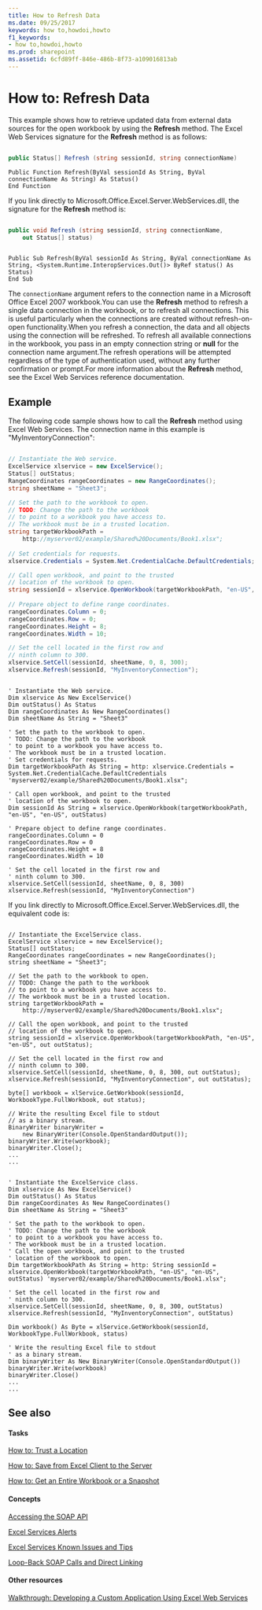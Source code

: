 ```yaml
---
title: How to Refresh Data
ms.date: 09/25/2017
keywords: how to,howdoi,howto
f1_keywords:
- how to,howdoi,howto
ms.prod: sharepoint
ms.assetid: 6cfd89ff-846e-486b-8f73-a109016813ab
---
```



# How to: Refresh Data

This example shows how to retrieve updated data from external data sources for the open workbook by using the **Refresh** method. The Excel Web Services signature for the **Refresh** method is as follows:
  
    
    


```cs

public Status[] Refresh (string sessionId, string connectionName)
```


```VB.net
Public Function Refresh(ByVal sessionId As String, ByVal connectionName As String) As Status()
End Function
```

If you link directly to Microsoft.Office.Excel.Server.WebServices.dll, the signature for the **Refresh** method is:


```cs

public void Refresh (string sessionId, string connectionName,
    out Status[] status)
```




```VB.net

Public Sub Refresh(ByVal sessionId As String, ByVal connectionName As String, <System.Runtime.InteropServices.Out()> ByRef status() As Status)
End Sub
```

The  `connectionName` argument refers to the connection name in a Microsoft Office Excel 2007 workbook.You can use the **Refresh** method to refresh a single data connection in the workbook, or to refresh all connections. This is useful particularly when the connections are created without refresh-on-open functionality.When you refresh a connection, the data and all objects using the connection will be refreshed. To refresh all available connections in the workbook, you pass in an empty connection string or **null** for the connection name argument.The refresh operations will be attempted regardless of the type of authentication used, without any further confirmation or prompt.For more information about the **Refresh** method, see the Excel Web Services reference documentation.
## Example

The following code sample shows how to call the **Refresh** method using Excel Web Services. The connection name in this example is "MyInventoryConnection":
  
    
    

```cs

// Instantiate the Web service.
ExcelService xlservice = new ExcelService();
Status[] outStatus;
RangeCoordinates rangeCoordinates = new RangeCoordinates();
string sheetName = "Sheet3";

// Set the path to the workbook to open.
// TODO: Change the path to the workbook
// to point to a workbook you have access to.
// The workbook must be in a trusted location.
string targetWorkbookPath = 
    http://myserver02/example/Shared%20Documents/Book1.xlsx";
            
// Set credentials for requests.
xlservice.Credentials = System.Net.CredentialCache.DefaultCredentials;

// Call open workbook, and point to the trusted   
// location of the workbook to open.
string sessionId = xlservice.OpenWorkbook(targetWorkbookPath, "en-US", "en-US", out outStatus);
 
// Prepare object to define range coordinates.
rangeCoordinates.Column = 0;
rangeCoordinates.Row = 0;
rangeCoordinates.Height = 8;
rangeCoordinates.Width = 10;

// Set the cell located in the first row and 
// ninth column to 300.
xlservice.SetCell(sessionId, sheetName, 0, 8, 300); 
xlservice.Refresh(sessionId, "MyInventoryConnection");
```


```VB.net

' Instantiate the Web service.
Dim xlservice As New ExcelService()
Dim outStatus() As Status
Dim rangeCoordinates As New RangeCoordinates()
Dim sheetName As String = "Sheet3"

' Set the path to the workbook to open.
' TODO: Change the path to the workbook
' to point to a workbook you have access to.
' The workbook must be in a trusted location.
' Set credentials for requests.
Dim targetWorkbookPath As String = http: xlservice.Credentials = System.Net.CredentialCache.DefaultCredentials 'myserver02/example/Shared%20Documents/Book1.xlsx";

' Call open workbook, and point to the trusted   
' location of the workbook to open.
Dim sessionId As String = xlservice.OpenWorkbook(targetWorkbookPath, "en-US", "en-US", outStatus)

' Prepare object to define range coordinates.
rangeCoordinates.Column = 0
rangeCoordinates.Row = 0
rangeCoordinates.Height = 8
rangeCoordinates.Width = 10

' Set the cell located in the first row and 
' ninth column to 300.
xlservice.SetCell(sessionId, sheetName, 0, 8, 300)
xlservice.Refresh(sessionId, "MyInventoryConnection")
```

If you link directly to Microsoft.Office.Excel.Server.WebServices.dll, the equivalent code is:
  
    
    



```

// Instantiate the ExcelService class.
ExcelService xlservice = new ExcelService();
Status[] outStatus;
RangeCoordinates rangeCoordinates = new RangeCoordinates();
string sheetName = "Sheet3";

// Set the path to the workbook to open.
// TODO: Change the path to the workbook
// to point to a workbook you have access to.
// The workbook must be in a trusted location.
string targetWorkbookPath = 
    http://myserver02/example/Shared%20Documents/Book1.xlsx";
            
// Call the open workbook, and point to the trusted 
// location of the workbook to open.
string sessionId = xlservice.OpenWorkbook(targetWorkbookPath, "en-US", "en-US", out outStatus);
                
// Set the cell located in the first row and 
// ninth column to 300.
xlservice.SetCell(sessionId, sheetName, 0, 8, 300, out outStatus); 
xlservice.Refresh(sessionId, "MyInventoryConnection", out outStatus);

byte[] workbook = xlService.GetWorkbook(sessionId, WorkbookType.FullWorkbook, out status);

// Write the resulting Excel file to stdout 
// as a binary stream.
BinaryWriter binaryWriter = 
    new BinaryWriter(Console.OpenStandardOutput());
binaryWriter.Write(workbook);
binaryWriter.Close();
...
...

```




```VB.net

' Instantiate the ExcelService class.
Dim xlservice As New ExcelService()
Dim outStatus() As Status
Dim rangeCoordinates As New RangeCoordinates()
Dim sheetName As String = "Sheet3"

' Set the path to the workbook to open.
' TODO: Change the path to the workbook
' to point to a workbook you have access to.
' The workbook must be in a trusted location.
' Call the open workbook, and point to the trusted 
' location of the workbook to open.
Dim targetWorkbookPath As String = http: String sessionId = xlservice.OpenWorkbook(targetWorkbookPath, "en-US", "en-US", outStatus) 'myserver02/example/Shared%20Documents/Book1.xlsx";

' Set the cell located in the first row and 
' ninth column to 300.
xlservice.SetCell(sessionId, sheetName, 0, 8, 300, outStatus)
xlservice.Refresh(sessionId, "MyInventoryConnection", outStatus)

Dim workbook() As Byte = xlService.GetWorkbook(sessionId, WorkbookType.FullWorkbook, status)

' Write the resulting Excel file to stdout 
' as a binary stream.
Dim binaryWriter As New BinaryWriter(Console.OpenStandardOutput())
binaryWriter.Write(workbook)
binaryWriter.Close()
...
...

```


## See also


#### Tasks


  
    
    
 [How to: Trust a Location](how-to-trust-a-location.md)
  
    
    
 [How to: Save from Excel Client to the Server](how-to-save-from-excel-client-to-the-server.md)
  
    
    
 [How to: Get an Entire Workbook or a Snapshot](how-to-get-an-entire-workbook-or-a-snapshot.md)
#### Concepts


  
    
    
 [Accessing the SOAP API](accessing-the-soap-api.md)
  
    
    
 [Excel Services Alerts](excel-services-alerts.md)
  
    
    
 [Excel Services Known Issues and Tips](excel-services-known-issues-and-tips.md)
  
    
    
 [Loop-Back SOAP Calls and Direct Linking](loop-back-soap-calls-and-direct-linking.md)
#### Other resources


  
    
    
 [Walkthrough: Developing a Custom Application Using Excel Web Services](walkthrough-developing-a-custom-application-using-excel-web-services.md)

